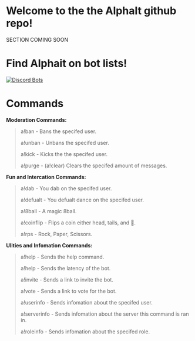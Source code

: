 # Welcome to the the AlphaIt github repo!
SECTION COMING SOON

# Find Alphait on bot lists!
[![Discord Bots](https://discordbots.org/api/widget/493973379515416577.svg)](https://discordbots.org/bot/493973379515416577)

# Commands

**Moderation Commands:**

> a!ban - Bans the specifed user.
>
> a!unban - Unbans the specifed user.
>
> a!kick - Kicks the the specifed user.
>
> a!purge - (a!clear) Clears the specifed amount of messages.

**Fun and Intercation Commands:**

> a!dab - You dab on the specifed user.
>
> a!defualt - You defualt dance on the specifed user.
>
> a!8ball - A magic 8ball.
>
> a!coinflip - Flips a coin either head, tails, and 👀.
>
> a!rps - Rock, Paper, Scissors.

**Ulities and Infomation Commands:**

> a!help - Sends the help command.
>
> a!help - Sends the latency of the bot.
>
> a!invite - Sends a link to invite the bot.
>
> a!vote - Sends a link to vote for the bot.
>
> a!userinfo - Sends infomation about the specifed user.
>
> a!serverinfo - Sends infomation about the server this command is ran in.
>
> a!roleinfo - Sends infomation about the specifed role.
